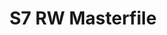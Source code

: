 ---
title: S7 RW Masterfile
redirect_to: https://docs.google.com/spreadsheets/d/1rPjE3tNx_XlLcC6mzx2_qfTqGThmroEj0Wt7NgqY-a0/edit?usp=sharing
redirect_from: 
  - /S7RWMasterfile
  - /s7rwmasterfile
---